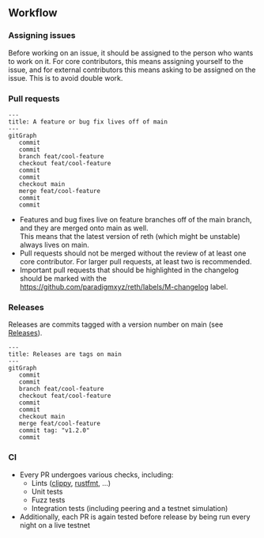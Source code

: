 ## Workflow

### Assigning issues

Before working on an issue, it should be assigned to the person who wants to work on it. For core contributors, this means assigning yourself to the issue, and for external contributors this means asking to be assigned on the issue. This is to avoid double work.

### Pull requests

```mermaid
---
title: A feature or bug fix lives off of main
---
gitGraph
   commit
   commit
   branch feat/cool-feature
   checkout feat/cool-feature
   commit
   commit
   checkout main
   merge feat/cool-feature
   commit
   commit
```

- Features and bug fixes live on feature branches off of the main branch, and they are merged onto main as well.  
  This means that the latest version of reth (which might be unstable) always lives on main.
- Pull requests should not be merged without the review of at least one core contributor. For larger pull requests, at least two is recommended.
- Important pull requests that should be highlighted in the changelog should be marked with the https://github.com/paradigmxyz/reth/labels/M-changelog label.

### Releases

Releases are commits tagged with a version number on main (see [Releases](./release.md)).

```mermaid
---
title: Releases are tags on main
---
gitGraph
   commit
   commit
   branch feat/cool-feature
   checkout feat/cool-feature
   commit
   commit
   checkout main
   merge feat/cool-feature
   commit tag: "v1.2.0"
   commit
```

### CI

- Every PR undergoes various checks, including:
  - Lints ([clippy], [rustfmt], ...)
  - Unit tests
  - Fuzz tests
  - Integration tests (including peering and a testnet simulation)
- Additionally, each PR is again tested before release by being run every night on a live testnet

[clippy]: https://github.com/rust-lang/rust-clippy
[rustfmt]: https://github.com/rust-lang/rustfmt